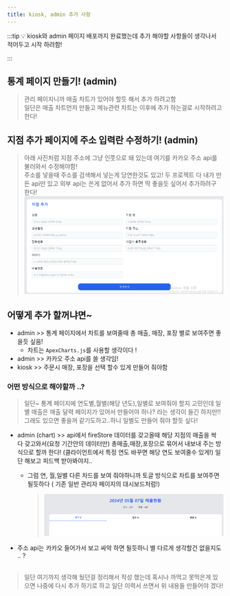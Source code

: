```yaml
---
title: kiosk, admin 추가 사항
---
```


:::tip 💡
kiosk와 admin 페이지 배포까지 완료했는데 추가 해야할 사항들이 생각나서 적어두고 시작 하려함!

:::

## 통계 페이지 만들기! (admin)

> 관리 페이지니까 매출 차트가 있어야 할듯 해서 추가 하려고함 <br />
> 일단은 매출 차트먼저 만들고 메뉴관련 차트는 이후에 추가 하는걸로 시작하려고한다!

## 지점 추가 페이지에 주소 입력란 수정하기! (admin)

> 아래 사진처럼 지점 주소에 그냥 인풋으로 돼 있는데 여기를 카카오 주소 api를 불러와서 수정해야함! <br />
> 주소를 넣을때 주소를 검색해서 넣는게 당연한것도 있고! 두 프로젝트 다 내가 만든 api만 있고 외부 api는 쓴게 없어서 추가 하면 딱 좋을듯 싶어서 추가하려구 한다!
> ![alt text](./img/admin1.png)

## 어떻게 추가 할꺼냐면~

- admin >> 통계 페이지에서 차트를 보여줄때 총 매출, 매장, 포장 별로 보여주면 좋을듯 싶음!
  - 차트는 `ApexCharts.js`를 사용할 생각이다 !
- admin >> 카카오 주소 api를 쓸 생각임!
- kiosk >> 주문시 매장, 포장을 선택 할수 있게 만들어 줘야함

### 어떤 방식으로 해야할까 ..?

> 일단~ 통계 페이지에 연도별,월별(해당 년도),일별로 보여줘야 할지 고민인데 일별 매출은 매출 달력 페이지가 있어서 만들어야 하나? 라는 생각이 들긴 하지만!! 그래도 있으면 좋을꺼 같기도하고..하니 일별도 만들어 줘야 할듯 싶다!

- admin (chart) >> api에서 fireStore 데이터를 갖고올때 해당 지점의 매출을 싹 다 갖고와서(요청 기간안의 데이터만) 총매출,매장,포장으로 묶어서 내보내 주는 방식으로 할까 한다! (클라이언트에서 특정 연도 바꾸면 해당 연도 보여줄수 있게!) 일단 해보고 피드백 받아봐야지..

  - 그럼 연, 월,일별 다른 차드를 보여 줘야하니까 토글 방식으로 차트를 보여주면 될듯하다 ( 기존 일반 관리자 페이지의 대시보드처럼!)
    > ![alt text](./img/admin2.png)

- 주소 api는 카카오 들어가서 보고 싸악 하면 될듯하니 별 다르게 생각할건 없을지도 .. ?
  <br />
  <br />

> 일단 여기까지 생각해 뒀던걸 정리해서 작성 했는데 혹시나 까먹고 못먹은게 있으면 나중에 다시 추가 하기로 하고 일단 이력서 쓰면서 위 내용들 만들어야 겠다!
